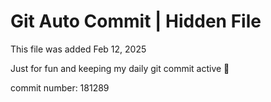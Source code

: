 # Git Auto Commit | Hidden File

This file was added Feb 12, 2025

Just for fun and keeping my daily git commit active 🤪

commit number: 181289
